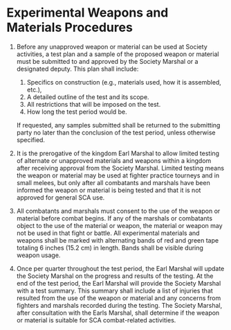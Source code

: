 # Experimental Weapons and Materials Procedures

1.  Before any unapproved weapon or material can be used at Society activities, a test plan and a sample of the proposed weapon or material must be submitted to and approved by the Society Marshal or a designated deputy. This plan shall include:
    1.  Specifics on construction (e.g., materials used, how it is assembled, etc.),
    2.  A detailed outline of the test and its scope.
    3.  All restrictions that will be imposed on the test.
    4.  How long the test period would be.

    If requested, any samples submitted shall be returned to the submitting party no later than the conclusion of the test period, unless otherwise specified.
2.  It is the prerogative of the kingdom Earl Marshal to allow limited testing of alternate or unapproved materials and weapons within a kingdom after receiving approval from the Society Marshal. Limited testing means the weapon or material may be used at fighter practice tourneys and in small melees, but only after all combatants and marshals have been informed the weapon or material is being tested and that it is not approved for general SCA use.
3.  All combatants and marshals must consent to the use of the weapon or material before combat begins. If any of the marshals or combatants object to the use of the material or weapon, the material or weapon may not be used in that fight or battle. All experimental materials and weapons shall be marked with alternating bands of red and green tape totaling 6 inches (15.2 cm) in length. Bands shall be visible during weapon usage.
4.  Once per quarter throughout the test period, the Earl Marshal will update the Society Marshal on the progress and results of the testing. At the end of the test period, the Earl Marshal will provide the Society Marshal with a test summary. This summary shall include a list of injuries that resulted from the use of the weapon or material and any concerns from fighters and marshals recorded during the testing. The Society Marshal, after consultation with the Earls Marshal, shall determine if the weapon or material is suitable for SCA combat-related activities.

